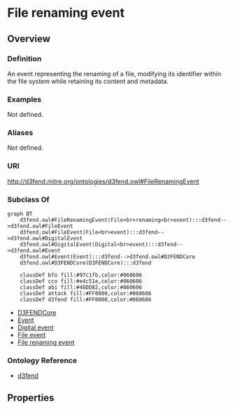 # File renaming event

## Overview

### Definition
An event representing the renaming of a file, modifying its identifier within the file system while retaining its content and metadata.

### Examples
Not defined.

### Aliases
Not defined.

### URI
http://d3fend.mitre.org/ontologies/d3fend.owl#FileRenamingEvent

### Subclass Of
```mermaid
graph BT
    d3fend.owl#FileRenamingEvent(File<br>renaming<br>event):::d3fend-->d3fend.owl#FileEvent
    d3fend.owl#FileEvent(File<br>event):::d3fend-->d3fend.owl#DigitalEvent
    d3fend.owl#DigitalEvent(Digital<br>event):::d3fend-->d3fend.owl#Event
    d3fend.owl#Event(Event):::d3fend-->d3fend.owl#D3FENDCore
    d3fend.owl#D3FENDCore(D3FENDCore):::d3fend
    
    classDef bfo fill:#97c1fb,color:#060606
    classDef cco fill:#e4c51e,color:#060606
    classDef abi fill:#48DD82,color:#060606
    classDef attack fill:#FF0000,color:#060606
    classDef d3fend fill:#FF0000,color:#060606
```

- [D3FENDCore](/docs/ontology/reference/model/D3FENDCore/D3FENDCore.md)
- [Event](/docs/ontology/reference/model/D3FENDCore/Event/Event.md)
- [Digital event](/docs/ontology/reference/model/D3FENDCore/Event/Digital%20event/Digital%20event.md)
- [File event](/docs/ontology/reference/model/D3FENDCore/Event/Digital%20event/File%20event/File%20event.md)
- [File renaming event](/docs/ontology/reference/model/D3FENDCore/Event/Digital%20event/File%20event/File%20renaming%20event/File%20renaming%20event.md)


### Ontology Reference
- [d3fend](http://d3fend.mitre.org/ontologies/d3fend.owl#)

## Properties
